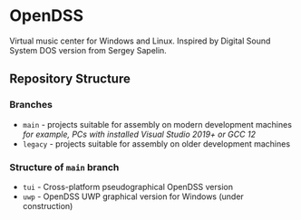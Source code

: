 # OpenDSS
Virtual music center for Windows and Linux. Inspired by Digital Sound System DOS version from Sergey Sapelin.

## Repository Structure

### Branches
* `main` - projects suitable for assembly on modern development machines \
  _for example, PCs with installed Visual Studio 2019+ or GCC 12_
* `legacy` - projects suitable for assembly on older development machines

### Structure of `main` branch
* `tui` - Cross-platform pseudographical OpenDSS version
* `uwp` - OpenDSS UWP graphical version for Windows (under construction)
